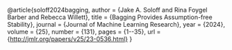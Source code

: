 @article{soloff2024bagging,
  author  = {Jake A. Soloff and Rina Foygel Barber and Rebecca Willett},
  title   = {Bagging Provides Assumption-free Stability},
  journal = {Journal of Machine Learning Research},
  year    = {2024},
  volume  = {25},
  number  = {131},
  pages   = {1--35},
  url     = {http://jmlr.org/papers/v25/23-0536.html}
}
